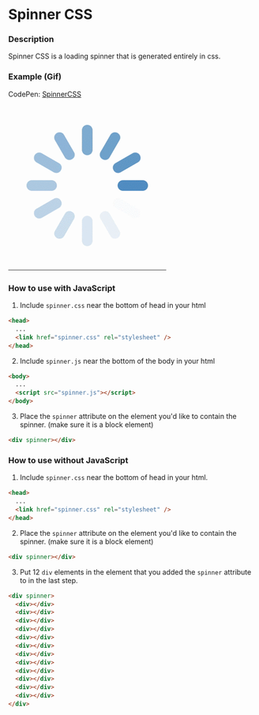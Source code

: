 # Spinner CSS

### Description

Spinner CSS is a loading spinner that is generated entirely in css.

### Example (Gif)

CodePen: [SpinnerCSS](http://codepen.io/adenicboy/pen/jrAPmW)

![spinner](https://raw.githubusercontent.com/adenix/SpinnerCSS/master/spinner.gif)

### How to use with JavaScript

1) Include <code>spinner.css</code> near the bottom of head in your html
```html
<head>
  ...
  <link href="spinner.css" rel="stylesheet" />
</head>
```

2) Include <code>spinner.js</code> near the bottom of the body in your html
```html
<body>
  ...
  <script src="spinner.js"></script>
</body>
```

3) Place the <code>spinner</code> attribute on the element you'd like to contain the spinner. (make sure it is a block element)
```html
<div spinner></div>
```

### How to use without JavaScript

1) Include <code>spinner.css</code> near the bottom of head in your html.
```html
<head>
  ...
  <link href="spinner.css" rel="stylesheet" />
</head>
```

2) Place the <code>spinner</code> attribute on the element you'd like to contain the spinner. (make sure it is a block element)
```html
<div spinner></div>
```

3) Put 12 <code>div</code> elements in the element that you added the <code>spinner</code> attribute to in the last step.
```html
<div spinner>
  <div></div>
  <div></div>
  <div></div>
  <div></div>
  <div></div>
  <div></div>
  <div></div>
  <div></div>
  <div></div>
  <div></div>
  <div></div>
  <div></div>
</div>
```
